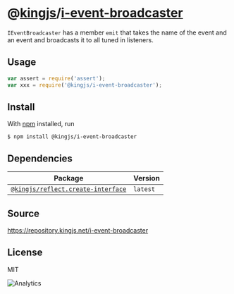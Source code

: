 # @[kingjs][@kingjs]/[i-event-broadcaster][ns0]
`IEventBroadcaster` has a member `emit` that takes the name of the event and an event and broadcasts it to all tuned in listeners.
## Usage
```js
var assert = require('assert');
var xxx = require('@kingjs/i-event-broadcaster');
```






## Install
With [npm](https://npmjs.org/) installed, run
```
$ npm install @kingjs/i-event-broadcaster
```
## Dependencies
|Package|Version|
|---|---|
|[`@kingjs/reflect.create-interface`](https://www.npmjs.com/package/@kingjs/reflect.create-interface)|`latest`|
## Source
https://repository.kingjs.net/i-event-broadcaster
## License
MIT

![Analytics](https://analytics.kingjs.net/i-event-broadcaster)

[@kingjs]: https://www.npmjs.com/package/kingjs
[ns0]: https://www.npmjs.com/package/@kingjs/i-event-broadcaster
